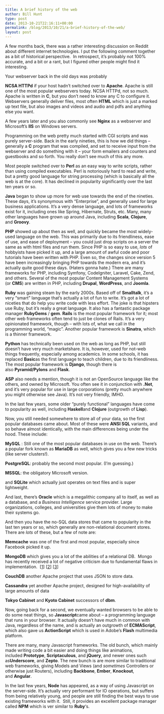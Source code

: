 ```yaml
---
title: A brief history of the web
author: Bill Hunt
type: post
date: 2013-10-21T22:16:11+00:00
permalink: /blog/2013/10/21/a-brief-history-of-the-web/
layout: post
---
```

A few months back, there was a rather interesting discussion on Reddit about different internet technologies. I put the following comment together as a bit of historical perspective.  In retrospect, it&#8217;s probably not 100% accurate, and a bit or a rant, but I figured other people might find it interesting.

<!--more-->Your webserver back in the old days was probably

**NCSA HTTPd** if your host hadn&#8217;t switched over to **Apache**. Apache is still one of the most popular webservers today. NCSA HTTPd, not so much. Apache is written in **C**, but you don&#8217;t need to know any C to configure it. Webservers generally deliver files, most often **HTML** which is just a marked up text file, but also images and videos and audio and pdfs and anything else you want.

A few years later and you also commonly see **Nginx** as a webserver and Microsoft&#8217;s **IIS** on Windows servers.

Programming on the web pretty much started with CGI scripts and was purely server-side. Back in the early nineties, this is how we did things &#8211; generally a **C** program that was compiled, and set to receive input from the webserver and do something with it &#8211; your form emailers and counters and guestbooks and so forth. You really don&#8217;t see much of this any more.

Most people switched over to **Perl** as an easy way to write scripts, rather than using compiled executables. Perl is notoriously hard to read and write, but a pretty good language for string processing (which is basically all the web is at the core). It has declined in popularity significantly over the last ten years or so.

**Java** began to show up more for web use towards the end of the nineties. These days, it&#8217;s synonymous with &#8220;Enterprise&#8221;, and generally used for large business applications. It&#8217;s a very dense language, and lots of frameworks exist for it, including ones like Spring, Hibernate, Struts, etc. Many, many other languages have grown up around Java, including **Scala**, **Clojure**, and **Groovy**.

**PHP** showed up about then as well, and quickly became the most widely-used language on the web. This was primarily due to its friendliness, ease of use, and ease of deployment &#8211; you could just drop scripts on a server the same as with html files and run them. Since PHP is so easy to use, _lots_ of hobbyists have picked it up, and a large amount of awful code and poor tutorials have been written with PHP. Even so, the changes since version 5 have been increasingly bringing PHP towards the modern era, and it&#8217;s actually quite good these days. (Haters gonna hate.) There are many frameworks for PHP, including Symfony, CodeIgniter, Laravel, Cake, Zend, and others. Several of the most popular Content Management Systems (or **CMS**) are written in PHP, including **Drupal**, **WordPress**, and **Joomla**.

**Ruby** was gaining steam by the early 2000s. Based off of **Smalltalk**, it&#8217;s a very &#8220;smart&#8221; language that&#8217;s actually a lot of fun to write. It&#8217;s got a lot of niceties that do help you write code with less effort. The joke is that hipsters use Ruby, but it&#8217;s really a great language. It also has a fantastic package manager **RubyGems** / **gem**. **Rails** is the most popular framework for it; most other web frameworks often tend to just be clones of Rails. It&#8217;s a very opinionated framework, though &#8211; with lots of, what we call in the programming world, &#8220;magic&#8221;. Another popular framework is **Sinatra**, which is a thinner framework.

**Python** has technically been used on the web as long as PHP, but still doesn&#8217;t have very much marketshare. It is, however, used for not-web things frequently, especially among academics. In some schools, it has replaced **Basic**as the first language to teach children, due to its friendliness. The most popular framework is **Django**, though there is also **Pyramid/Pylons** and **Flask**.

**ASP** also needs a mention, though it is not an OpenSource language like the others, and owned by Microsoft. You often see it in conjunction with **.Net**, and it&#8217;s very popular for use in large corporations (pretty much anywhere you might otherwise see Java). It&#8217;s not very friendly, IMHO.

In the last few years, some older &#8220;purely functional&#8221; languages have come to popularity as well, including **Haskell**and **Clojure** (outgrowth of **Lisp**).

Now, you still needed somewhere to store all of your data, so the first popular databases came about. Most of these were **ANSI SQL** variants, and so behave almost identically, with the main differences being under the hood. These include:

**MySQL** : Still one of the most popular databases in use on the web. There&#8217;s a popular fork known as **MariaDB** as well, which gives you a few new tricks (like server clusters!).

**PostgreSQL**: probably the second most popular. (I&#8217;m guessing.)

**MSSQL**: the obligatory Microsoft version.

and **SQLite** which actually just operates on text files and is super lightweight.

And last, there&#8217;s **Oracle** which is a megalithic company all to itself, as well as a database, and a _Business Intelligence_ service provider. Large organizations, colleges, and universities give them lots of money to make their systems go.

And then you have the no-SQL data stores that came to popularity in the last ten years or so, which generally are non-relational document stores. There are _lots_ of these, but a few of note are:

**Memcache** was one of the first and most popular, especially since Facebook picked it up.

**<a id="mongodb"></a>MongoDB** which gives you a lot of the abilities of a relational DB.  Mongo has recently received a lot of negative criticism due to fundamental flaws in implementation.  [[1][1]] [[2][2]] [[3][3]]

**CouchDB** another Apache project that uses JSON to store data.

**Cassandra** yet another Apache project, designed for high-availability of large amounts of data

**Tokyo Cabinet** and **Kyoto Cabinet** successors of **dbm**.

Now, going back for a second, we eventually wanted browsers to be able to do some neat things, so **Javascript**came about &#8211; a programming language that runs in your browser. It actually doesn&#8217;t have much in common with Java, regardless of the name, and is actually an outgrowth of **ECMAScript**, which also gave us **ActionScript** which is used in Adobe&#8217;s **Flash** multimedia platform.

There are many, many Javascript frameworks. The old bunch, which mainly made writing code a bit easier and doing things like animations, included **Prototype**, **Scriptaculous**, and **jQuery**, and newer ones such as**Underscore**, and **Zepto**. The new bunch is are more similar to traditional web frameworks, giving Models and Views (and _sometimes_ Controllers or otherwise just Routers), including **Backbone**, **Ember**, **Knockout**, and **Angular**.

In the last few years, **Node** has appeared, as a way of using Javascript on the server-side. It&#8217;s actually very performant for IO operations, but suffers from being relatively young, and people are still finding the best ways to use existing frameworks with it.  Still, it provides an excellent package manager called **NPM** which is ver similar to **Ruby**&#8216;s.

 [1]: http://pastebin.com/raw.php?i=FD3xe6Jt
 [2]: http://nyeggen.com/blog/2013/10/18/the-genius-and-folly-of-mongodb/
 [3]: https://jira.mongodb.org/browse/PYTHON-532